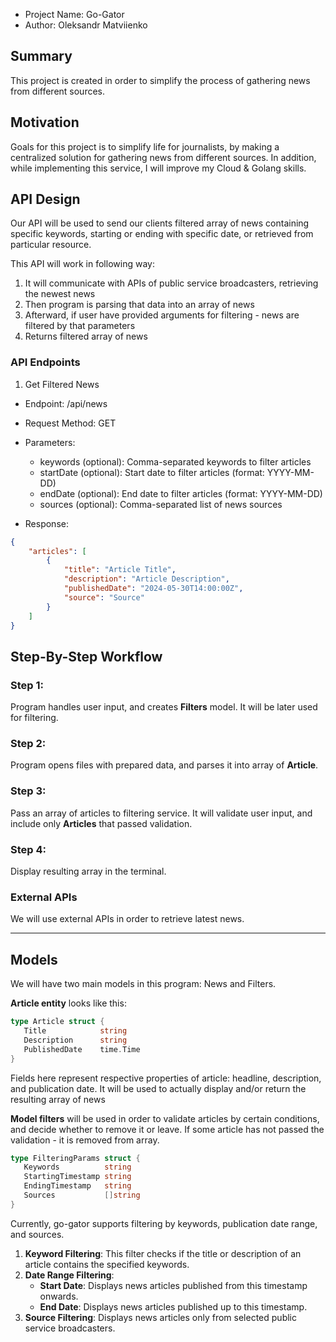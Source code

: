 - Project Name: Go-Gator
- Author: Oleksandr Matviienko

## Summary

This project is created in order to simplify the process of gathering news from different sources.

## Motivation

Goals for this project is to simplify life for journalists, by making a centralized 
solution for gathering news from different sources.
In addition, while implementing this service, I will improve my Cloud & Golang skills.

## API Design

Our API will be used to send our clients filtered array of news containing specific keywords, 
starting or ending with specific date, or retrieved from particular resource.

This API will work in following way:
1. It will communicate with APIs of public service broadcasters, retrieving the newest news
2. Then program is parsing that data into an array of news
3. Afterward, if user have provided arguments for filtering - news are filtered by that parameters
4. Returns filtered array of news

### API Endpoints

1. Get Filtered News

- Endpoint: /api/news
- Request Method: GET
- Parameters: 
  - keywords (optional): Comma-separated keywords to filter articles
  - startDate (optional): Start date to filter articles (format: YYYY-MM-DD)
  - endDate (optional): End date to filter articles (format: YYYY-MM-DD)
  - sources (optional): Comma-separated list of news sources

- Response: 
```json
{
    "articles": [
        {
            "title": "Article Title",
            "description": "Article Description",
            "publishedDate": "2024-05-30T14:00:00Z",
            "source": "Source"
        }
    ]
}
```


## Step-By-Step Workflow

### Step 1: 
Program handles user input, and creates **Filters** model. It will be later used for filtering.

### Step 2:
Program opens files with prepared data, and parses it into array of **Article**.

### Step 3:
Pass an array of articles to filtering service. 
It will validate user input, and include only **Articles**
that passed validation.

### Step 4:
Display resulting array in the terminal.

### External APIs
We will use external APIs in order to retrieve latest news.

<hr />

## Models

We will have two main models in this program: News and Filters.
<br />

**Article entity** looks like this:

```go
type Article struct {
   Title            string
   Description      string
   PublishedDate    time.Time  
}
```

Fields here represent respective properties of article: headline, description, and publication date.
It will be used to actually display and/or return the resulting array of news

**Model filters** will be used in order to validate articles by certain conditions, 
and decide whether to remove it or leave.
If some article has not passed the validation - it is removed from array.

```go    
type FilteringParams struct {
   Keywords          string   
   StartingTimestamp string   
   EndingTimestamp   string   
   Sources           []string 
}
```

Currently, go-gator supports filtering by keywords, publication date range, and sources.

1. **Keyword Filtering**: This filter checks if the title or description of an article contains the specified keywords.
2. **Date Range Filtering**:
    - **Start Date**: Displays news articles published from this timestamp onwards.
    - **End Date**: Displays news articles published up to this timestamp.
3. **Source Filtering**: Displays news articles only from selected public service broadcasters.
